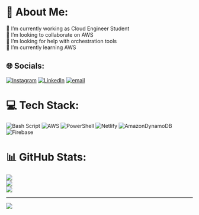 # 💫 About Me:
🔭 I’m currently working as Cloud Engineer Student<br>👯 I’m looking to collaborate on AWS<br>🤝 I’m looking for help with orchestration tools<br>🌱 I’m currently learning AWS<br>


## 🌐 Socials:
[![Instagram](https://img.shields.io/badge/Instagram-%23E4405F.svg?logo=Instagram&logoColor=white)](https://instagram.com/_.sxmjxmison594) [![LinkedIn](https://img.shields.io/badge/LinkedIn-%230077B5.svg?logo=linkedin&logoColor=white)](https://linkedin.com/in/https://www.linkedin.com/in/rasuri-sam-jamison-18a265250/) [![email](https://img.shields.io/badge/Email-D14836?logo=gmail&logoColor=white)](mailto:rasurisamjamison@gmail.com) 

# 💻 Tech Stack:
![Bash Script](https://img.shields.io/badge/bash_script-%23121011.svg?style=for-the-badge&logo=gnu-bash&logoColor=white) ![AWS](https://img.shields.io/badge/AWS-%23FF9900.svg?style=for-the-badge&logo=amazon-aws&logoColor=white) ![PowerShell](https://img.shields.io/badge/PowerShell-%235391FE.svg?style=for-the-badge&logo=powershell&logoColor=white) ![Netlify](https://img.shields.io/badge/netlify-%23000000.svg?style=for-the-badge&logo=netlify&logoColor=#00C7B7) ![AmazonDynamoDB](https://img.shields.io/badge/Amazon%20DynamoDB-4053D6?style=for-the-badge&logo=Amazon%20DynamoDB&logoColor=white) ![Firebase](https://img.shields.io/badge/firebase-a08021?style=for-the-badge&logo=firebase&logoColor=ffcd34)
# 📊 GitHub Stats:
![](https://github-readme-stats.vercel.app/api?username=Sammy054&theme=dark&hide_border=false&include_all_commits=false&count_private=false)<br/>
![](https://github-readme-streak-stats.herokuapp.com/?user=Sammy054&theme=dark&hide_border=false)<br/>
![](https://github-readme-stats.vercel.app/api/top-langs/?username=Sammy054&theme=dark&hide_border=false&include_all_commits=false&count_private=false&layout=compact)

---
[![](https://visitcount.itsvg.in/api?id=Sammy054&icon=0&color=0)](https://visitcount.itsvg.in)

<!-- Proudly created with GPRM ( https://gprm.itsvg.in ) -->
